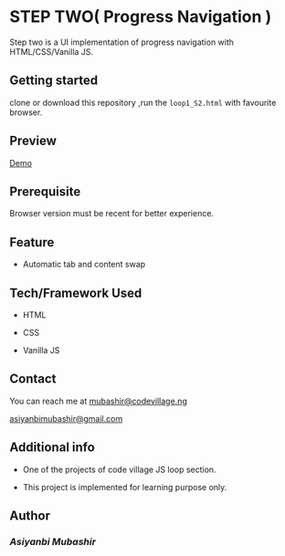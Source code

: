 # STEP TWO( Progress Navigation )

Step two is a UI implementation of progress navigation with HTML/CSS/Vanilla JS.

## Getting started

clone or download this repository ,run the `loop1_S2.html` with favourite browser.
## Preview
[Demo](<https://mb-progressnav.netlify.app/>)

## Prerequisite

Browser version must be recent for better experience.

## Feature

- Automatic tab and content swap 

 

## Tech/Framework Used

- HTML

- CSS

- Vanilla JS

## Contact

You can reach me at <mubashir@codevillage.ng>

<asiyanbimubashir@gmail.com>

## Additional info

- One of the projects of code village JS loop section.

- This project is implemented for learning purpose only.

## Author

### _*Asiyanbi Mubashir*_